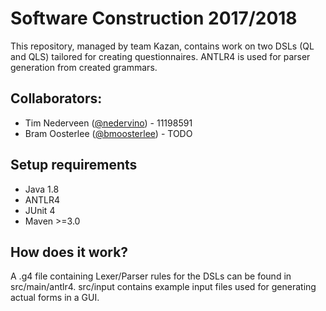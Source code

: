 # Software Construction 2017/2018
This repository, managed by team Kazan, contains work on two DSLs (QL and QLS) tailored for creating questionnaires. ANTLR4 is used for parser generation from created grammars.


## Collaborators:
* Tim Nederveen ([@nedervino](mailto:tim.nederveen@hotmail.com)) - 11198591
* Bram Oosterlee ([@bmoosterlee](mailto:bram.oosterlee@student.uva.nl)) - TODO 

## Setup requirements
* Java 1.8
* ANTLR4
* JUnit 4
* Maven >=3.0

## How does it work?
A .g4 file containing Lexer/Parser rules for the DSLs can be found in src/main/antlr4. src/input contains example input files used for generating actual forms in a GUI.